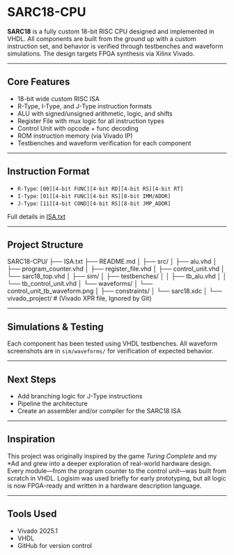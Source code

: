 # SARC18-CPU

**SARC18** is a fully custom 18-bit RISC CPU designed and implemented in VHDL. All components are built from the ground up with a custom instruction set, and behavior is verified through testbenches and waveform simulations. The design targets FPGA synthesis via Xilinx Vivado.

---

## Core Features

- 18-bit wide custom RISC ISA
- R-Type, I-Type, and J-Type instruction formats
- ALU with signed/unsigned arithmetic, logic, and shifts
- Register File with mux logic for all instruction types
- Control Unit with opcode + func decoding
- ROM instruction memory (via Vivado IP)
- Testbenches and waveform verification for each component

---

## Instruction Format

- `R-Type`:  `[00][4-bit FUNC][4-bit RD][4-bit RS][4-bit RT]`
- `I-Type`:  `[01][4-bit FUNC][4-bit RS][8-bit IMM/ADDR]`
- `J-Type`:  `[11][4-bit COND][4-bit RS][8-bit JMP_ADDR]`

Full details in [ISA.txt](./ISA.txt)

---

## Project Structure

SARC18-CPU/
├── ISA.txt
├── README.md
│
├── src/
│   ├── alu.vhd
│   ├── program_counter.vhd
│   ├── register_file.vhd
│   ├── control_unit.vhd
│   └── sarc18_top.vhd
│
├── sim/
│   ├── testbenches/
│   │   ├── tb_alu.vhd
│   │   └── tb_control_unit.vhd
│   └── waveforms/
│       └── control_unit_tb_waveform.png
│
├── constraints/
│   └── sarc18.xdc
│
└── vivado_project/    # (Vivado XPR file, Ignored by Git)

---

## Simulations & Testing

Each component has been tested using VHDL testbenches. All waveform screenshots are in `sim/waveforms/` for verification of expected behavior.

---

## Next Steps

- Add branching logic for J-Type instructions
- Pipeline the architecture
- Create an assembler and/or compiler for the SARC18 ISA

---

## Inspiration

This project was originally inspired by the game *Turing Complete* and my *Ad and grew into a deeper exploration of real-world hardware design. Every module—from the program counter to the control unit—was built from scratch in VHDL. Logisim was used briefly for early prototyping, but all logic is now FPGA-ready and written in a hardware description language.

---

## Tools Used

- Vivado 2025.1
- VHDL
- GitHub for version control
